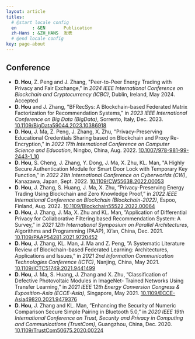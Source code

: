 ```yaml
---
layout: article
titles:
  # @start locale config
  en      : &EN       Publication
  zh-Hans : &ZH_HANS  发表
  # @end locale config
key: page-about
---
```


## Conference
- **D. Hou**, Z. Peng and J. Zhang, "Peer-to-Peer Energy Trading with Privacy and Fair Exchange," in *2024 IEEE International Conference on Blockchain and Cryptocurrency (ICBC)*, Dublin, Ireland, May 2024. Accepted
- **D. Hou** and J. Zhang, "BFRecSys: A Blockchain-based Federated Matrix Factorization for Recommendation Systems," in *2023 IEEE International Conference on Big Data (BigData)*, Sorrento, Italy, Dec. 2023. [10.1109/BigData59044.2023.10386918](https://doi.org/10.1109/BigData59044.2023.10386918)
- **D. Hou**, J. Ma, Z. Peng, J. Zhang, X. Zhu, "Privacy-Preserving Educational Credentials Sharing based on
  Blockchain and Proxy Re-Encryption," in *2022 17th International Conference on Computer Science
  and Education*, Ningbo, China, Aug. 2022. [10.1007/978-981-99-2443-1_10](https://doi.org/10.1007/978-981-99-2443-1_10)
- **D. Hou**, S. Cheng, J. Zhang, Y. Dong, J. Ma, X. Zhu, KL. Man, "A Highly Secure Authentication Module for
  Smart Door Lock with Temporary Key Function," in *2022 21th International Conference on Cyberworlds (CW)*,
  Kanazawa, Japan, Sept. 2022. [10.1109/CW55638.2022.00053](https://doi.org/10.1109/CW55638.2022.00053)
- **D. Hou**, J. Zhang, S. Huang, J. Ma, X. Zhu, ”Privacy-Preserving Energy Trading Using Blockchain and Zero
  Knowledge Proof,” in *2022 IEEE International Conference on Blockchain (Blockchain-2022)*, Espoo, Finland,
  Aug. 2022. [10.1109/Blockchain55522.2022.00064](https://doi.org/10.1109/Blockchain55522.2022.00064)
- **D. Hou**, J. Zhang, J. Ma, X. Zhu and KL. Man, ”Application of Differential Privacy for Collaborative Filtering
  based Recommendation System: A Survey,” in *2021 12th International Symposium on Parallel Architectures*,
  Algorithms and Programming (PAAP), Xi’an, China, Dec. 2021. [10.1109/PAAP54281.2021.9720452](https://doi.org/10.1109/PAAP54281.2021.9720452)
- **D. Hou**, J. Zhang, KL. Man, J. Ma and Z. Peng, ”A Systematic Literature Review of Blockchain-based Federated
  Learning: Architectures, Applications and Issues,” in *2021 2nd Information Communication Technologies
  Conference (ICTC)*, Nanjing, China, May 2021. [10.1109/ICTC51749.2021.9441499](https://doi.org/10.1109/ICTC51749.2021.9441499)
- **D. Hou**, J. Ma, S. Huang, J. Zhang and X. Zhu, ”Classification of Defective Photovoltaic Modules in ImageNet-
  Trained Networks Using Transfer Learning,” in *2021 IEEE 12th Energy Conversion Congress & Exposition-Asia
  (ECCE-Asia)*, Singapore, May 2021. [10.1109/ECCE-Asia49820.2021.9479376](https://doi.org/10.1109/ECCE-Asia49820.2021.9479376)
- **D. Hou**, J. Zhang and KL. Man, ”Enhancing the Security of Numeric Comparison Secure Simple Pairing in
  Bluetooth 5.0,” in *2020 IEEE 19th International Conference on Trust, Security and Privacy in Computing and
  Communications (TrustCom)*, Guangzhou, China, Dec. 2020. [10.1109/TrustCom50675.2020.00224](https://doi.org/10.1109/TrustCom50675.2020.00224)

